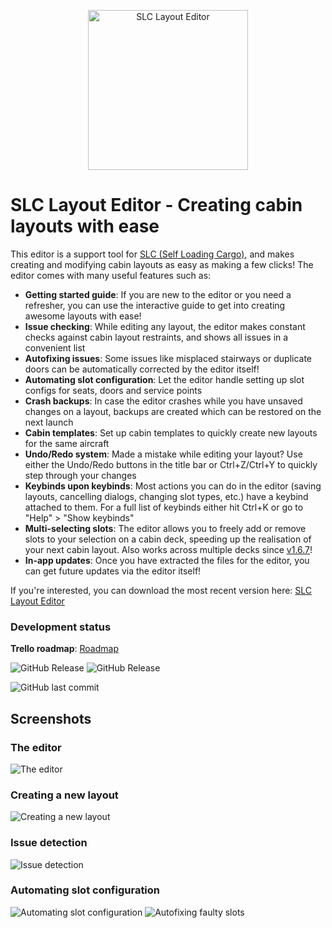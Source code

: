 <p align="center">
  <a href="https://github.com/BlackTasty/SLC_LayoutEditor">
    <img alt="SLC Layout Editor" width="256" heigth="256" src="https://i.imgur.com/IPy3OrJ.png">
  </a>
</p>

# SLC Layout Editor - Creating cabin layouts with ease 

This editor is a support tool for [SLC (Self Loading Cargo)](https://www.selfloadingcargo.com/), and makes creating and modifying cabin layouts as easy as making a few clicks!
The editor comes with many useful features such as:
 - **Getting started guide**: If you are new to the editor or you need a refresher, you can use the interactive guide to get into creating awesome layouts with ease!
 - **Issue checking**: While editing any layout, the editor makes constant checks against cabin layout restraints, and shows all issues in a convenient list
 - **Autofixing issues**: Some issues like misplaced stairways or duplicate doors can be automatically corrected by the editor itself!
 - **Automating slot configuration**: Let the editor handle setting up slot configs for seats, doors and service points
 - **Crash backups**: In case the editor crashes while you have unsaved changes on a layout, backups are created which can be restored on the next launch
 - **Cabin templates**: Set up cabin templates to quickly create new layouts for the same aircraft
 - **Undo/Redo system**: Made a mistake while editing your layout? Use either the Undo/Redo buttons in the title bar or Ctrl+Z/Ctrl+Y to quickly step through your changes
 - **Keybinds upon keybinds**: Most actions you can do in the editor (saving layouts, cancelling dialogs, changing slot types, etc.) have a keybind attached to them. For a full list of keybinds either hit Ctrl+K or go to "Help" > "Show keybinds" 
 - **Multi-selecting slots**: The editor allows you to freely add or remove slots to your selection on a cabin deck, speeding up the realisation of your next cabin layout. Also works across multiple decks since [v1.6.7](https://github.com/BlackTasty/SLC_LayoutEditor/releases/tag/v1.6.7)!
 - **In-app updates**: Once you have extracted the files for the editor, you can get future updates via the editor itself!

If you're interested, you can download the most recent version here: 
[SLC Layout Editor](https://github.com/BlackTasty/SLC_LayoutEditor/releases/latest)

### Development status

**Trello roadmap**: [Roadmap](https://trello.com/b/vJMbqwXb/slc-layout-editor-roadmap)

![GitHub Release](https://img.shields.io/github/v/release/BlackTasty/SLC_LayoutEditor?style=flat-square)  ![GitHub Release](https://img.shields.io/github/release-date/BlackTasty/SLC_LayoutEditor?style=flat-square)

![GitHub last commit](https://img.shields.io/github/last-commit/BlackTasty/SLC_LayoutEditor?style=flat-square)

## Screenshots

### The editor
![The editor](https://i.imgur.com/lLU8Fcx.jpeg "The editor")

### Creating a new layout
![Creating a new layout](https://i.imgur.com/MOpAWJB.jpeg "Creating a new layout")

### Issue detection
![Issue detection](https://i.imgur.com/lqGRmvG.jpeg "Issue detection")

### Automating slot configuration
![Automating slot configuration](https://i.imgur.com/FVKK5ZQ.gif "Automating slot configuration")
![Autofixing faulty slots](https://i.imgur.com/BWHH5Sj.gif "Autofixing faulty slots")
